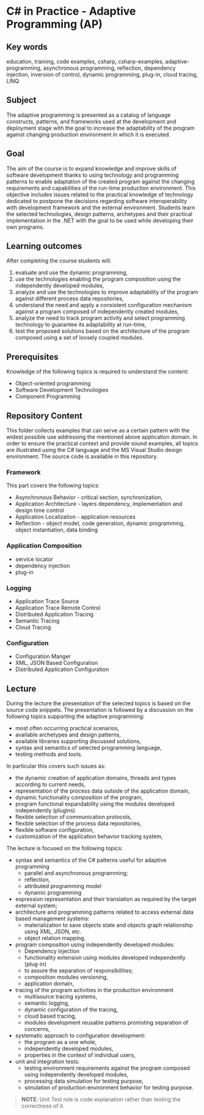 # C# in Practice - Adaptive Programming (AP)

## Key words

education, training, code examples, csharp, csharp-examples, adaptive-programming, asynchronous programming, reflection, dependency injection, inversion of control, dynamic programming, plug-in, cloud tracing, LINQ

## Subject

The adaptive programming is presented as a catalog of language constructs, patterns, and frameworks used at the development and deployment stage with the goal to increase the adaptability of the program against changing production environment in which it is executed.

## Goal

The aim of the course is to expand knowledge and improve skills of software development thanks to using technology and programming patterns to enable adaptation of the created program against the changing requirements and capabilities of the run-time production environment. This objective includes issues related to the practical knowledge of technology dedicated to postpone the decisions regarding software interoperability with development framework and the external environment. Students learn the selected technologies, design patterns, archetypes and their practical implementation in the .NET with the goal to be used while developing their own programs.

## Learning outcomes

After completing the course students will:

1. evaluate and use the dynamic programming,
2. use the technologies enabling the program composition using the independently developed modules,
3. analyze and use the technologies to improve adaptability of the program against different process data repositories,
4. understand the need and apply a consistent configuration mechanism against a program composed of independently created modules,
5. analyze the need to track program activity and select programming technology to guarantee its adaptability at run-time,
6. test the proposed solutions based on the architecture of the program composed using a set of loosely coupled modules.

## Prerequisites

Knowledge of the following topics is required to understand the content:

* Object-oriented programming
* Software Development Technologies
* Component Programming

## Repository Content

<!--
What we must do to prove the goal have been achieved. Extent or range of development, view, outlook, application, operation, effectiveness, etc. 
-->

This folder collects examples that can serve as a certain pattern with the widest possible use addressing the mentioned above application domain. In order to ensure the practical context and provide sound examples, all topics are illustrated using the C# language and the MS Visual Studio design environment. The source code is available in this repository.

### Framework

This part covers the following topics:

* Asynchronous Behavior - critical section, synchronization,
* Application Architecture - layers dependency, implementation and design time control
* Application Localization - application resources
* Reflection - object model, code generation, dynamic programming, object instantiation, data binding

### Application Composition

* service locator
* dependency injection
* plug-in

### Logging

* Application Trace Source
* Application Trace Remote Control
* Distributed Application Tracing
* Semantic Tracing
* Cloud Tracing

### Configuration

* Configuration Manger
* XML, JSON Based Configuration
* Distributed Application Configuration

## Lecture

During the lecture the presentation of the selected topics is based on the source code snippets. The presentation is followed by a discussion on the following topics supporting the adaptive programming:

* most often occurring practical scenarios,
* available archetypes and design patterns,
* available libraries supporting discussed solutions,
* syntax and semantics of selected programming language,
* testing methods and tools.

In particular this covers such issues as:

* the dynamic creation of application domains, threads and types according to current needs,
* representation of the process data outside of the application domain,
* dynamic functionality composition of the program,
* program functional expandability using the modules developed independently (plugins)
* flexible selection of communication protocols,
* flexible selection of the process data repositories,
* flexible software configuration,
* customization of the application behavior tracking system,

The lecture is focused on the following topics:

* syntax and semantics of the C# patterns useful for adaptive programming
  * parallel and asynchronous programming;
  * reflection,
  * attributed programming model
  * dynamic programming
* expression representation and their translation as required by the target external system;
* architecture and programming patterns related to access external data based management systems:
  * materialization to save objects state and objects graph relationship using XML, JSON, etc.
  * object relation mapping,
* program composition using independently developed modules:
  * Dependency injection
  * functionality extension using modules developed independently (plug-in)
  * to assure the separation of responsibilities;
  * composition modules versioning,
  * application domain,
* tracing of the program activities in the production environment
  * multisource tracing systems,
  * semantic logging,
  * dynamic configuration of the tracing,
  * cloud based tracing,
  * modules development reusable patterns promoting separation of concerns,
* systematic approach to configuration development:
  * the program as a one whole,
  * independently developed modules,
  * properties in the context of individual users,
* unit and integration tests:
  * testing environment requirements against the program composed using independently developed modules,
  * processing data simulation for testing purpose,
  * simulation of production environment behavior for testing purpose.

> **NOTE**: Unit Test role is code explanation rather than testing the correctness of it.

<!--
//____________________________________________________________________________
//
//  Copyright (C) 2018, Mariusz Postol LODZ POLAND.
//
//  To be in touch join the community at GITTER: https://gitter.im/mpostol/TP
//____________________________________________________________________________
-->
